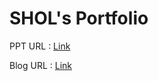 # SHOL's Portfolio
PPT URL : [Link](https://docs.google.com/presentation/d/1fsV87QipEGGEtquLu7kCgV0Ynn1PaRFvVoTGfzkV2wY/edit?usp=sharing)

Blog URL : [Link](https://blog.naver.com/shol9570)
